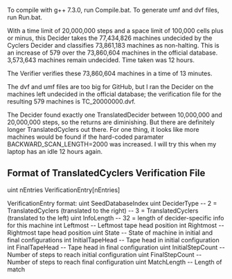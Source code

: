 To compile with g++ 7.3.0, run Compile.bat.
To generate umf and dvf files, run Run.bat.

With a time limit of 20,000,000 steps and a space limit of 100,000 cells plus or minus, this Decider takes the 77,434,826 machines undecided by the Cyclers Decider and classifies 73,861,183 machines as non-halting. This is an increase of 579 over the 73,860,604 machines in the official database. 3,573,643 machines remain undecided. Time taken was 12 hours.

The Verifier verifies these 73,860,604 machines in a time of 13 minutes.

The dvf and umf files are too big for GitHub, but I ran the Decider on the machines left undecided in the official database; the verification file for the resulting 579 machines is TC_20000000.dvf.

The Decider found exactly one TranslatedDecider between 10,000,000 and 20,000,000 steps, so the returns are diminishing. But there are definitely longer TranslatedCyclers out there. For one thing, it looks like more machines would be found if the hard-coded paramater BACKWARD_SCAN_LENGTH=2000 was increased. I will try this when my laptop has an idle 12 hours again.

Format of TranslatedCyclers Verification File
---------------------------------------------
  uint nEntries
  VerificationEntry[nEntries]

  VerificationEntry format:
    uint SeedDatabaseIndex
    uint DeciderType       -- 2 = TranslatedCyclers (translated to the right)
                           -- 3 = TranslatedCyclers (translated to the left)
    uint InfoLength        -- 32 = length of decider-specific info for this machine
    int Leftmost           -- Leftmost tape head position
    int Rightmost          -- Rightmost tape head position
    uint State             -- State of machine in initial and final configurations
    int InitialTapeHead    -- Tape head in initial configuration
    int FinalTapeHead      -- Tape head in final configuration
    uint InitialStepCount  -- Number of steps to reach initial configuration
    uint FinalStepCount    -- Number of steps to reach final configuration
    uint MatchLength       -- Length of match
